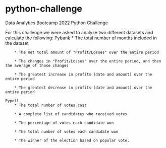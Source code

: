 # python-challenge
Data Analytics Bootcamp 2022 Python Challenge

For this challenge we were asked to analyze two different datasets and calculate the following:
    Pybank
        * The total number of months included in the dataset

        * The net total amount of "Profit/Losses" over the entire period

        * The changes in "Profit/Losses" over the entire period, and then the average of those changes

        * The greatest increase in profits (date and amount) over the entire period

        * The greatest decrease in profits (date and amount) over the entire period
    
    Pypoll
        * The total number of votes cast

        * A complete list of candidates who received votes

        * The percentage of votes each candidate won

        * The total number of votes each candidate won

        * The winner of the election based on popular vote.
